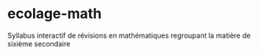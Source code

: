 # ecolage-math
Syllabus interactif de révisions en mathématiques regroupant la matière de sixième secondaire
